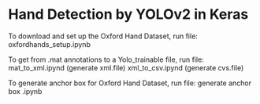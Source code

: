 # Hand Detection by YOLOv2 in Keras 

To download and set up the Oxford Hand Dataset, run file:
             oxfordhands_setup.ipynb

To get from .mat annotations to  a Yolo_trainable file, run file:
              mat_to_xml.ipynd             (generate xml.file)
              xml_to_csv.ipynd               (generate cvs.file) 
              
              
To generate anchor box for Oxford Hand Dataset, run file: 
             generate anchor box .ipynb



